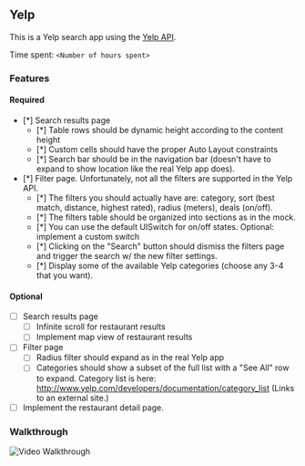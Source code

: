 ## Yelp

This is a Yelp search app using the [Yelp API](http://developer.rottentomatoes.com/docs/read/JSON).

Time spent: `<Number of hours spent>`

### Features

#### Required

- [*] Search results page
   - [*] Table rows should be dynamic height according to the content height
   - [*] Custom cells should have the proper Auto Layout constraints
   - [*] Search bar should be in the navigation bar (doesn't have to expand to show location like the real Yelp app does).
- [*] Filter page. Unfortunately, not all the filters are supported in the Yelp API.
   - [*] The filters you should actually have are: category, sort (best match, distance, highest rated), radius (meters), deals (on/off).
   - [*] The filters table should be organized into sections as in the mock.
   - [*] You can use the default UISwitch for on/off states. Optional: implement a custom switch
   - [*] Clicking on the "Search" button should dismiss the filters page and trigger the search w/ the new filter settings.
   - [*] Display some of the available Yelp categories (choose any 3-4 that you want).

#### Optional

- [ ] Search results page
   - [ ] Infinite scroll for restaurant results
   - [ ] Implement map view of restaurant results
- [ ] Filter page
   - [ ] Radius filter should expand as in the real Yelp app
   - [ ] Categories should show a subset of the full list with a "See All" row to expand. Category list is here: http://www.yelp.com/developers/documentation/category_list (Links to an external site.)
- [ ] Implement the restaurant detail page.

### Walkthrough

![Video Walkthrough](...)



